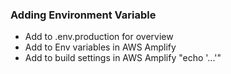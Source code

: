 ### Adding Environment Variable
- Add to .env.production for overview
- Add to Env variables in AWS Amplify
- Add to build settings in AWS Amplify "echo '...'"
